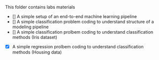 This folder contains labs materials

- [] A simple setup of an end-to-end machine learning pipeline
- [] A simple classification problem coding to understand structure of a modeling pipeline
- [] A simple classification prolbem coding to understand classification methods (Iris dataset)
- [x] A simple regression prolbem coding to understand classification methods (Housing data)

